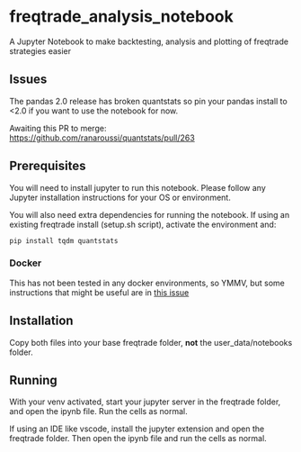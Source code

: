 # freqtrade_analysis_notebook

A Jupyter Notebook to make backtesting, analysis and plotting of freqtrade strategies easier

## Issues

The pandas 2.0 release has broken quantstats so pin your pandas install to <2.0 if you want to use the notebook for now.

Awaiting this PR to merge: https://github.com/ranaroussi/quantstats/pull/263

## Prerequisites

You will need to install jupyter to run this notebook. Please follow any Jupyter installation instructions for your OS or environment.

You will also need extra dependencies for running the notebook. If using an existing freqtrade install (setup.sh script), activate the environment and:

`pip install tqdm quantstats`

### Docker

This has not been tested in any docker environments, so YMMV, but some instructions that might be useful are in [this issue](https://github.com/froggleston/freqtrade_analysis_notebook/issues/1)

## Installation

Copy both files into your base freqtrade folder, **not** the user_data/notebooks folder.

## Running

With your venv activated, start your jupyter server in the freqtrade folder, and open the ipynb file. Run the cells as normal.

If using an IDE like vscode, install the jupyter extension and open the freqtrade folder. Then open the ipynb file and run the cells as normal.
